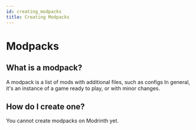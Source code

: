 ```yaml
---
id: creating_modpacks
title: Creating Modpacks
---
```


# Modpacks

## What is a modpack?
A modpack is a list of mods with additional files, such as configs
In general, it's an instance of a game ready to play, or with minor changes.

## How do I create one?
You cannot create modpacks on Modrinth yet.
